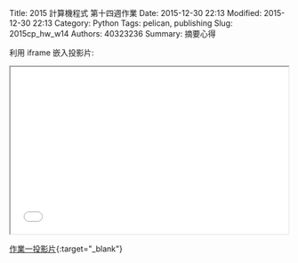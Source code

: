 Title: 2015 計算機程式 第十四週作業
Date: 2015-12-30 22:13
Modified: 2015-12-30 22:13
Category: Python
Tags: pelican, publishing
Slug: 2015cp_hw_w14
Authors: 40323236
Summary: 摘要心得

利用 iframe 嵌入投影片:

<iframe src="simplest10.html" width="500" height="300"></iframe>

[作業一投影片](simplest10.html){:target="_blank"}
